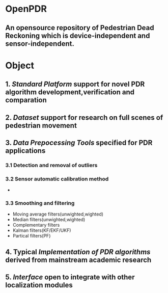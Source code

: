 # OpenPDR
## An opensource repository of Pedestrian Dead Reckoning which is device-independent and sensor-independent.
# Object
## 1. *Standard Platform* support for novel PDR algorithm development,verification and comparation
## 2. *Dataset* support for research on full scenes of pedestrian movement
## 3. *Data Prepocessing Tools* specified for PDR applications
### 3.1 Detection and removal of outliers
### 3.2 Sensor automatic calibration method
- 
### 3.3 Smoothing and filtering
- Moving average filters(unwighted,wighted)
- Median filters(unwighted,wighted)
- Complementary filters
- Kalman filters(KF/EKF/UKF)
- Partical filters(PF)
## 4. Typical *Implementation of PDR algorithms* derived from mainstream academic research
## 5. *Interface* open to integrate with other localization modules
